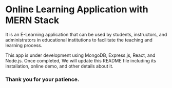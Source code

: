 # Online Learning Application with MERN Stack

It is an E-Learning application that can be used by students, instructors, and administrators in educational institutions to facilitate the teaching and learning process. 

This app is under development using MongoDB, Express.js, React, and Node.js. Once completed, We will update this README file including its installation, online demo, and other details about it.

### Thank you for your patience.
